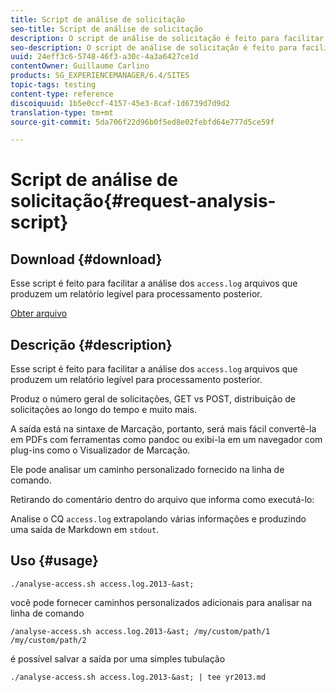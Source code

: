```yaml
---
title: Script de análise de solicitação
seo-title: Script de análise de solicitação
description: O script de análise de solicitação é feito para facilitar a análise dos arquivos access.log que produzem um relatório legível para processamento posterior
seo-description: O script de análise de solicitação é feito para facilitar a análise dos arquivos access.log que produzem um relatório legível para processamento posterior
uuid: 24eff3c6-5748-46f3-a30c-4a3a6427ce1d
contentOwner: Guillaume Carlino
products: SG_EXPERIENCEMANAGER/6.4/SITES
topic-tags: testing
content-type: reference
discoiquuid: 1b5e0ccf-4157-45e3-8caf-1d6739d7d9d2
translation-type: tm+mt
source-git-commit: 5da706f22d96b0f5ed8e02febfd64e777d5ce59f

---
```



# Script de análise de solicitação{#request-analysis-script}

## Download {#download}

Esse script é feito para facilitar a análise dos `access.log` arquivos que produzem um relatório legível para processamento posterior.

[Obter arquivo](assets/analyse-access.sh)

## Descrição {#description}

Esse script é feito para facilitar a análise dos `access.log` arquivos que produzem um relatório legível para processamento posterior.

Produz o número geral de solicitações, GET vs POST, distribuição de solicitações ao longo do tempo e muito mais.

A saída está na sintaxe de Marcação, portanto, será mais fácil convertê-la em PDFs com ferramentas como pandoc ou exibi-la em um navegador com plug-ins como o Visualizador de Marcação.

Ele pode analisar um caminho personalizado fornecido na linha de comando.

Retirando do comentário dentro do arquivo que informa como executá-lo:

Analise o CQ `access.log` extrapolando várias informações e produzindo uma saída de Markdown em `stdout`.

## Uso {#usage}

`./analyse-access.sh access.log.2013-&ast;`

você pode fornecer caminhos personalizados adicionais para analisar na linha de comando

`/analyse-access.sh access.log.2013-&ast; /my/custom/path/1 /my/custom/path/2`

é possível salvar a saída por uma simples tubulação

`./analyse-access.sh access.log.2013-&ast; | tee yr2013.md`
